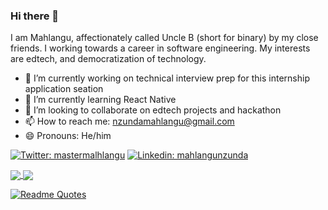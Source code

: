 ### Hi there 👋

I am Mahlangu, affectionately called Uncle B (short for binary) by my close friends. I working towards a career in software engineering. My interests are edtech, and democratization of technology.

- 🔭 I’m currently working on technical interview prep for this internship application seation
- 🌱 I’m currently learning React Native
- 👯 I’m looking to collaborate on edtech projects and hackathon 
- 📫 How to reach me: nzundamahlangu@gmail.com
- 😄 Pronouns: He/him


[![Twitter: mastermalhlangu](https://img.shields.io/twitter/follow/mastermalhlangu?label=)](https://twitter.com/mastermalhlangu)
[![Linkedin: mahlangunzunda](https://img.shields.io/badge/-blue?logo=Linkedin&link=https://www.linkedin.com/in/mahlangunzunda/)](https://www.linkedin.com/in/mahlangunzunda/)


<a href="https://github.com/anuraghazra/github-readme-stats">
  <img align="center" src="https://github-readme-stats.vercel.app/api?username=unclebinary1001&include_all_commits=true&count_private=true&show_icons=true&theme=vue-darky&hide_border=true" />
</a>


<a href="https://github.com/anuraghazra/anuraghazra.github.io">
  <img align="center" src="https://github-readme-stats.vercel.app/api/top-langs/?username=unclebinary1001&theme=vue-darky&layout=compact&hide_border=true" />
</a>


[![Readme Quotes](https://quotes-github-readme.vercel.app/api?type=horizontal&theme=light)](https://github.com/piyushsuthar/github-readme-quotes)
<!--
**unclebinary1001/unclebinary1001** is a ✨ _special_ ✨ repository because its `README.md` (this file) appears on your GitHub profile.

Here are some ideas to get you started:

- 🔭 I’m currently working on technical interview for this internship application seation
- 🌱 I’m currently learning React Native
- 👯 I’m looking to collaborate on edtech projects and hackathon 
- 🤔 I’m looking for help with ...
- 💬 Ask me about ...
- 📫 How to reach me: nzundamahlangu@gmail.com
- 😄 Pronouns: He/him
- ⚡ Fun fact: ...
-->

